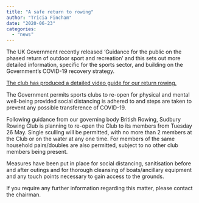 ```yaml
---
title: "A safe return to rowing"
author: "Tricia Fincham"
date: "2020-06-23"
categories:
  - "news"
---
```


The UK Government recently released ‘Guidance for the public on the phased return of outdoor sport and recreation’ and this sets out more detailed information, specific for the sports sector, and building on the Government’s COVID-19 recovery strategy.

[The club has produced a detailed video guide for our return rowing.](https://youtu.be/3awIjDHY7O4)

The Government permits sports clubs to re-open for physical and mental well-being provided social distancing is adhered to and steps are taken to prevent any possible transference of COVID-19.

Following guidance from our governing body British Rowing, Sudbury Rowing Club is planning to re-open the Club to its members from Tuesday 26 May. Single sculling will be permitted, with no more than 2 members at the Club or on the water at any one time. For members of the same household pairs/doubles are also permitted, subject to no other club members being present.

Measures have been put in place for social distancing, sanitisation before and after outings and for thorough cleansing of boats/ancillary equipment and any touch points necessary to gain access to the grounds.

If you require any further information regarding this matter, please contact the chairman.
